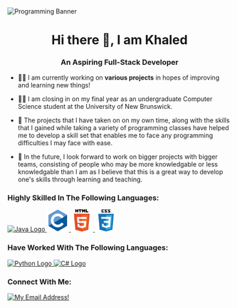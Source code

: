 <img align="center" src="https://media1.tenor.com/m/GfSX-u7VGM4AAAAC/coding.gif" alt="Programming Banner" width="800"/>

<h1 align="center">Hi there 👋, I am Khaled</h1>
<h3 align="center">An Aspiring Full-Stack Developer</h3>

<p align="center"
	<img src="https://i.pinimg.com/originals/29/1c/55/291c5593304891ff1607d696f9f3b7a6.gif" alt="Programming Meme" />
</p>

- 👨‍💻 I am currently working on **various projects** in hopes of improving and learning new things!

- 👨‍🔬 I am closing in on my final year as an undergraduate Computer Science student at the University of New Brunswick.

- 📖  The projects that I have taken on on my own time, along with the skills that I gained while taking a variety of programming classes have helped me to develop a skill set that enables me to face any programming difficulties I may face with ease.

- 🔮 In the future, I look forward to work on bigger projects with bigger teams, consisting of people who may be more knowledgable or less knowledgable than I am as I believe that this is a great way to develop one's skills through learning and teaching.

<h3 align="left">Highly Skilled In The Following Languages:</h3>
<p align="left">
	<a href="https://www.java.com/en/download/help/whatis_java.html" target="_blank">
		<img src="https://upload.wikimedia.org/wikipedia/en/thumb/3/30/Java_programming_language_logo.svg/300px-Java_programming_language_logo.svg.png" alt="Java Logo" height="50" width="50" />
	</a>
	<a href="https://en.wikipedia.org/wiki/C_(programming_language)" target="_blank">
    	<img src="https://raw.githubusercontent.com/devicons/devicon/master/icons/c/c-original.svg" alt="Here is a link to the C programming language description page!" height="50" width="50" />
	</a>
	<a href="https://www.investopedia.com/terms/h/html.asp#:~:text=HyperText%20Markup%20Language%20(HTML)%20is%20the%20basic%20scripting%20language%20used,page%20referenced%20by%20that%20link." target="_blank">
		<img src="https://raw.githubusercontent.com/github/explore/80688e429a7d4ef2fca1e82350fe8e3517d3494d/topics/html/html.png" alt="HTML Logo" height="50" width="50" />
	</a>
	<a href="https://developer.mozilla.org/en-US/docs/Learn/CSS/First_steps/What_is_CSS#" target="_blank">
		<img src="https://raw.githubusercontent.com/github/explore/80688e429a7d4ef2fca1e82350fe8e3517d3494d/topics/css/css.png" alt="CSS Logo" height="50" width="50" />
	</a>
</p>

<h3 align="left">Have Worked With The Following Languages:</h3>
<p align="left">
	<a href="https://www.coursera.org/articles/what-is-python-used-for-a-beginners-guide-to-using-python?utm_medium=sem&utm_source=gg&utm_campaign=B2C_EMEA__coursera_FTCOF_career-academy_pmax-multiple-audiences-country-multi-set2&campaignid=20882109092&adgroupid=&device=c&keyword=&matchtype=&network=x&devicemodel=&adposition=&creativeid=&hide_mobile_promo&gad_source=1&gclid=EAIaIQobChMI05zN0PmehgMVVppoCR00aw1XEAAYASAAEgKSVfD_BwE" target="_blank">
		<img src="https://repository-images.githubusercontent.com/478747989/abef56a4-781d-4188-9257-2cdcd4189d39" alt="Python Logo" height="50" width="50" />
	</a>
	<a href="https://www.w3schools.com/cs/index.php#:~:text=C%23%20(C%2DSharp)%20is,apps%2C%20games%20and%20much%20more." target="_blank">
		<img src="https://camo.githubusercontent.com/cf8ce03b1f86674dc94383197d84300f128723ed5aeb13a2ff67fa710b219dbc/68747470733a2f2f646576656c6f7065722e6665646f726170726f6a6563742e6f72672f7374617469632f6c6f676f2f6373686172702e706e67" alt="C# Logo" height="50" width="50" />
	</a>
</p>

<h3 align="left">Connect With Me:</h3>
<p align="left">
	<a href="mailto:k9developments@outlook.com">
		<img src="https://raw.githubusercontent.com/sempostma/office365-icons/master/png/256/outlook.png" alt="My Email Address!" height="50" width="50" />
	</a>
	
</p>
